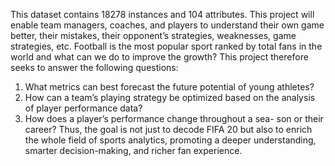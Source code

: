 This dataset contains 18278 instances and 104 attributes. 
This project will enable team managers, coaches, and players to 
understand their own game better, their mistakes, their opponent’s 
strategies, weaknesses, game strategies, etc. Football is the most 
popular sport ranked by total fans in the world and what can we 
do to improve the growth? This project therefore seeks to answer 
the following questions: 
1. What metrics can best forecast the future potential of young 
athletes? 
2. How can a team’s playing strategy be optimized based on 
the analysis of player performance data? 
3. How does a player’s performance change throughout a sea- 
son or their career? 
Thus, the goal is not just to decode FIFA 20 but also to enrich the 
whole field of sports analytics, promoting a deeper understanding, 
smarter decision-making, and richer fan experience. 
